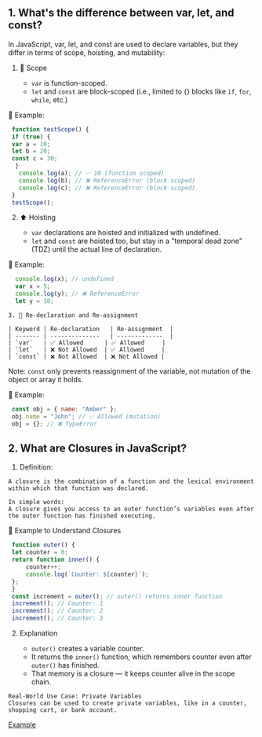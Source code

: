 ## 1. What's the difference between var, let, and const?

In JavaScript, var, let, and const are used to declare variables, but they differ in terms of scope, hoisting, and mutability:

   1. 🧠 Scope
      
      - `var` is function-scoped.
      - `let` and `const` are block-scoped (i.e., limited to {} blocks like `if`, `for`, `while`, etc.)

   📌 Example:
   
   ```js
    function testScope() {
    if (true) {
    var a = 10;
    let b = 20;
    const c = 30;
     }
      console.log(a); // ✅ 10 (function scoped)
      console.log(b); // ❌ ReferenceError (block scoped)
      console.log(c); // ❌ ReferenceError (block scoped)
    }
    testScope();
   ```
    
   2. ⬆️ Hoisting

      - `var` declarations are hoisted and initialized with undefined.
      - `let` and `const` are hoisted too, but stay in a "temporal dead zone" (TDZ) until the actual line of declaration.

   📌 Example:
   
   ```js
     console.log(x); // undefined
     var x = 5;
     console.log(y); // ❌ ReferenceError
     let y = 10;
   ```

    3. 🔐 Re-declaration and Re-assignment

    | Keyword | Re-declaration   | Re-assignment  |
    | ------- | --------------   | -------------  |
    | `var`   | ✅ Allowed      | ✅ Allowed     |
    | `let`   | ❌ Not Allowed  | ✅ Allowed     |
    | `const` | ❌ Not Allowed  | ❌ Not Allowed |

   Note:
   `const` only prevents reassignment of the variable, not mutation of the object or array it holds.

   📌 Example:
   
   ```js
    const obj = { name: "Amber" };
    obj.name = "John"; // ✅ Allowed (mutation)
    obj = {}; // ❌ TypeError
   ```
    
## 2. What are Closures in JavaScript?

   1. Definition:

    A closure is the combination of a function and the lexical environment within which that function was declared.

    In simple words:
    A closure gives you access to an outer function’s variables even after the outer function has finished executing.

   🧠 Example to Understand Closures
   
   ```js
    function outer() {
    let counter = 0;
    return function inner() {
        counter++;
        console.log(`Counter: ${counter}`);
    };
    }
    const increment = outer(); // outer() returns inner function
    increment(); // Counter: 1
    increment(); // Counter: 2
    increment(); // Counter: 3
   ```

   2. Explanation

      - `outer()` creates a variable counter.
      - It returns the `inner()` function, which remembers counter even after `outer()` has finished.
      - That memory is a closure — it keeps counter alive in the scope chain.

    Real-World Use Case: Private Variables
    Closures can be used to create private variables, like in a counter, shopping cart, or bank account.
    
   [Example]()


